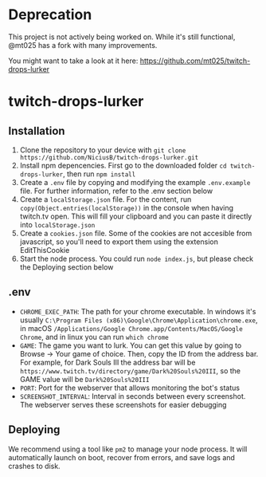 # Deprecation

This project is not actively being worked on. While it's still functional, @mt025 has a fork with many improvements.

You might want to take a look at it here: https://github.com/mt025/twitch-drops-lurker

# twitch-drops-lurker

## Installation

1. Clone the repository to your device with `git clone https://github.com/NiciusB/twitch-drops-lurker.git`
2. Install npm depencencies. First go to the downloaded folder `cd twitch-drops-lurker`, then run `npm install`
3. Create a `.env` file by copying and modifying the example `.env.example` file. For further information, refer to the .env section below
4. Create a `localStorage.json` file. For the content, run `copy(Object.entries(localStorage))` in the console when having twitch.tv open. This will fill your clipboard and you can paste it directly into `localStorage.json`
5. Create a `cookies.json` file. Some of the cookies are not accesible from javascript, so you'll need to export them using the extension EditThisCookie
6. Start the node process. You could run `node index.js`, but please check the Deploying section below

## .env
* `CHROME_EXEC_PATH`: The path for your chrome executable. In windows it's usually `C:\Program Files (x86)\Google\Chrome\Application\chrome.exe`, in macOS `/Applications/Google Chrome.app/Contents/MacOS/Google Chrome`, and in linux you can run `which chrome`
* `GAME`: The game you want to lurk. You can get this value by going to Browse -> Your game of choice. Then, copy the ID from the address bar. For example, for Dark Souls III the address bar will be `https://www.twitch.tv/directory/game/Dark%20Souls%20III`, so the GAME value will be `Dark%20Souls%20III`
* `PORT`: Port for the webserver that allows monitoring the bot's status
* `SCREENSHOT_INTERVAL`: Interval in seconds between every screenshot. The webserver serves these screenshots for easier debugging

## Deploying
We recommend using a tool like `pm2` to manage your node process. It will automatically launch on boot, recover from errors, and save logs and crashes to disk.
